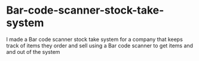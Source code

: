 # Bar-code-scanner-stock-take-system
I made a Bar code scanner stock take system for a company that keeps track of items they order and sell using a Bar code scanner to get items and and out of the system 
